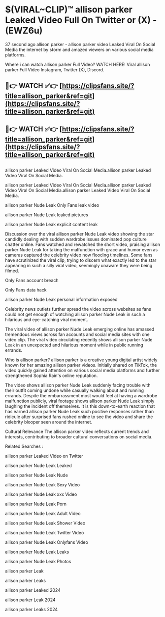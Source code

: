 # $(VIRAL~CLIP)™ allison parker Leaked Video Full On Twitter or (X) -(EWZ6u)
37 second ago allison parker - allison parker video Leaked Viral On Social Media the internet by storm and amazed viewers on various social media platforms.

Where i can watch allison parker Full Video? WATCH HERE! Viral allison parker Full Video Instagram, Twitter (X), Discord.

## 🔴👉 WATCH ✅👉 [https://clipsfans.site/?title=allison_parker&ref=git](https://clipsfans.site/?title=allison_parker&ref=git)
## 🔴👉 WATCH ✅👉 [https://clipsfans.site/?title=allison_parker&ref=git](https://clipsfans.site/?title=allison_parker&ref=git)
##
allison parker Leaked Video Viral On Social Media.allison parker Leaked Video Viral On Social Media.

allison parker Leaked Video Viral On Social Media.allison parker Leaked Video Viral On Social Media.allison parker Leaked Video Viral On Social Media.

allison parker Nude Leak Only Fans leak video

allison parker Nude Leak leaked pictures

allison parker Nude Leak explicit content leak

Discussion over the viral allison parker Nude Leak video showing the star candidly dealing with sudden wardrobe issues dominated pop culture chatter online. Fans watched and rewatched the short video, praising allison parker Nude Leak for taking the malfunction with grace and humor even as cameras captured the celebrity video now flooding timelines. Some fans have scrutinized the viral clip, trying to discern what exactly led to the star appearing in such a silly viral video, seemingly unaware they were being filmed.


Only Fans account breach

Only Fans data hack

allison parker Nude Leak personal information exposed

Celebrity news outlets further spread the video across websites as fans could not get enough of watching allison parker Nude Leak in such a hilarious and eye-catching viral moment.


The viral video of allison parker Nude Leak emerging online has amassed tremendous views across fan accounts and social media sites with one video clip. The viral video circulating recently shows allison parker Nude Leak in an unexpected and hilarious moment while in public running errands.


Who is allison parker? allison parker is a creative young digital artist widely known for her amazing allison parker videos. Initially shared on TikTok, the video quickly gained attention on various social media platforms and further strengthened Sophia Rain's online reputation.

The video shows allison parker Nude Leak suddenly facing trouble with their outfit coming undone while casually walking about and running errands. Despite the embarrassment most would feel at having a wardrobe malfunction publicly, viral footage shows allison parker Nude Leak simply laughing the incident off themselves. It is this down-to-earth reaction that has earned allison parker Nude Leak such positive responses rather than ridicule after surprised fans rushed online to see the video and share the celebrity blooper seen around the internet.

Cultural Relevance The allison parker video reflects current trends and interests, contributing to broader cultural conversations on social media.

Related Searches :

allison parker Leaked Video on Twitter

allison parker Nude Leak Leaked

allison parker Nude Leak Nude

allison parker Nude Leak Sexy Video

allison parker Nude Leak xxx Video

allison parker Nude Leak Porn

allison parker Nude Leak Adult Video

allison parker Nude Leak Shower Video

allison parker Nude Leak Twitter Video

allison parker Nude Leak Onlyfans Video

allison parker Nude Leak Leaks

allison parker Nude Leak Photos

allison parker Leak

allison parker Leaks

allison parker Leaked 2024

allison parker Leak 2024

allison parker Leaks 2024
